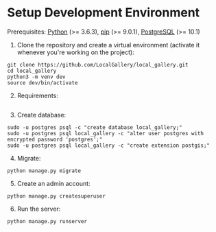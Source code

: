 # Setup Development Environment
Prerequisites: [Python](https://www.python.org/downloads/) (>= 3.6.3), [pip](https://pip.pypa.io/en/stable/installing/) (>= 9.0.1), [PostgreSQL](https://www.postgresql.org/download/) (>= 10.1)

1. Clone the repository and create a virtual environment (activate it whenever you're working on the project):
```
git clone https://github.com/LocalGallery/local_gallery.git
cd local_gallery
python3 -m venv dev
source dev/bin/activate
```
2. Requirements:
```
```
3. Create database:
```
sudo -u postgres psql -c "create database local_gallery;"
sudo -u postgres psql local_gallery -c "alter user postgres with encrypted password 'postgres';"
sudo -u postgres psql local_gallery -c "create extension postgis;"
```
4. Migrate:
```
python manage.py migrate
```
5. Create an admin account:
```
python manage.py createsuperuser
```
6. Run the server:
```
python manage.py runserver
```
